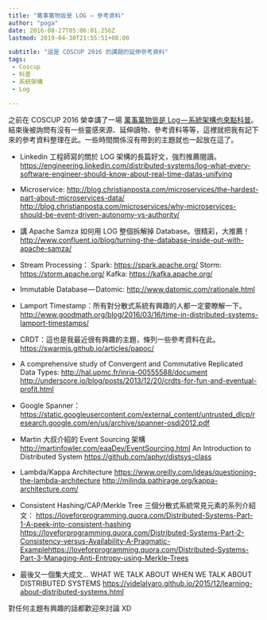 ```yaml
---
title: "萬事萬物皆是 LOG — 參考資料"
author: "poga"
date: 2016-08-27T05:06:01.256Z
lastmod: 2019-04-30T21:55:51+08:00

subtitle: "這是 COSCUP 2016 的講題的延伸參考資料"
tags:
 - Coscup
 - 科普
 - 系統架構
 - Log

---
```



之前在 COSCUP 2016 榮幸講了一場 [萬事萬物皆是 Log — 系統架構也來點科普](https://devpoga.org/post/2016-08-20_%E8%90%AC%E4%BA%8B%E8%90%AC%E7%89%A9%E7%9A%86%E6%98%AF-log-%E7%B3%BB%E7%B5%B1%E6%9E%B6%E6%A7%8B%E4%B9%9F%E4%BE%86%E9%BB%9E%E7%A7%91%E6%99%AE/)。結束後被詢問有沒有一些靈感來源、延伸讀物、參考資料等等，這裡就把我有記下來的參考資料整理在此。一些時間關係沒有帶到的主題就也一起放在這了。

<!--more-->


* Linkedin 工程師寫的關於 LOG 架構的長篇好文，強烈推薦閱讀。
https://engineering.linkedin.com/distributed-systems/log-what-every-software-engineer-should-know-about-real-time-datas-unifying

* Microservice:
http://blog.christianposta.com/microservices/the-hardest-part-about-microservices-data/
http://blog.christianposta.com/microservices/why-microservices-should-be-event-driven-autonomy-vs-authority/

* 講 Apache Samza 如何用 LOG 整個拆解掉 Database。很精彩，大推薦！
http://www.confluent.io/blog/turning-the-database-inside-out-with-apache-samza/

* Stream Processing：
Spark: https://spark.apache.org/
Storm: https://storm.apache.org/
Kafka: https://kafka.apache.org/

* Immutable Database — Datomic: http://www.datomic.com/rationale.html

* Lamport Timestamp：所有對分散式系統有興趣的人都一定要瞭解一下。
http://www.goodmath.org/blog/2016/03/16/time-in-distributed-systems-lamport-timestamps/

* CRDT：這也是我最近很有興趣的主題，條列一些參考資料在此。
https://swarmjs.github.io/articles/papoc/

* A comprehensive study of Convergent and Commutative Replicated Data Types: http://hal.upmc.fr/inria-00555588/document
http://underscore.io/blog/posts/2013/12/20/crdts-for-fun-and-eventual-profit.html

* Google Spanner：
https://static.googleusercontent.com/external_content/untrusted_dlcp/research.google.com/en/us/archive/spanner-osdi2012.pdf

* Martin 大叔介紹的 Event Sourcing 架構 http://martinfowler.com/eaaDev/EventSourcing.html
An Introduction to Distributed System
https://github.com/aphyr/distsys-class

* Lambda/Kappa Architecture
https://www.oreilly.com/ideas/questioning-the-lambda-architecture
http://milinda.pathirage.org/kappa-architecture.com/

* Consistent Hashing/CAP/Merkle Tree 三個分散式系統常見元素的系列介紹文：
https://loveforprogramming.quora.com/Distributed-Systems-Part-1-A-peek-into-consistent-hashing
https://loveforprogramming.quora.com/Distributed-Systems-Part-2-Consistency-versus-Availability-A-Pragmatic-Examplehttps://loveforprogramming.quora.com/Distributed-Systems-Part-3-Managing-Anti-Entropy-using-Merkle-Trees

* 最後又一個集大成文… WHAT WE TALK ABOUT WHEN WE TALK ABOUT DISTRIBUTED SYSTEMS
https://videlalvaro.github.io/2015/12/learning-about-distributed-systems.html

對任何主題有興趣的話都歡迎來討論 XD

